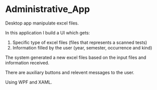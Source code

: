 # Administrative_App

Desktop app manipulate excel files.

In this application I build a UI which gets:
1) Specific type of excel files (files that represents a scanned tests)
2) Information filled by the user (year, semester, occurrence and kind)

The system generated a new excel files based on the input files and information received.

There are auxiliary buttons and relevent messages to the user.

Using WPF and XAML.
